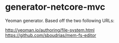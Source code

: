 # generator-netcore-mvc 
Yeoman generator. Based off the two following URLs:

http://yeoman.io/authoring/file-system.html
https://github.com/sboudrias/mem-fs-editor

